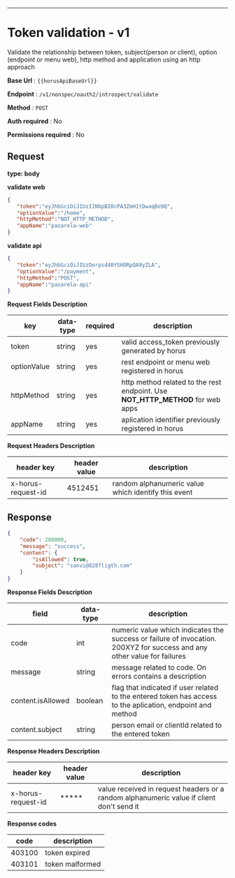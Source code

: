 <!--
{
  "order":2,
  "title": "Token validation - v1"
}
-->

---

# Token validation - v1

Validate the relationship between token, subject(person or client), option (endpoint or menu web), http method and application using an http approach

**Base Url** : `{{horusApiBaseUrl}}`

**Endpoint** : `/v1/nonspec/oauth2/introspect/validate`

**Method** : `POST`

**Auth required** : No

**Permissions required** : No

## Request

**type: body**

**validate web**

```json
{
   "token":"eyJhbGciOiJIUzI1NbpBI0cPA3ZmH1tDwaqBo9Q",
   "optionValue":"/home",
   "httpMethod":"NOT_HTTP_METHOD",
   "appName":"pasarela-web"
}
```

**validate api**

```json
{
   "token":"eyJhbGciOiJIUzDorpsd40YSHORpQA9yZLA",
   "optionValue":"/payment",
   "httpMethod":"POST",
   "appName":"pasarela-api"
}
```

**Request Fields Description**

| key | data-type | required | description |
|------------|--------------|-------------|-------------|
| token  |  string | yes | valid access_token previously generated by horus |
| optionValue  |  string | yes | rest endpoint or menu web registered in horus |
| httpMethod  |  string | yes | http method related to the rest endpoint. Use **NOT_HTTP_METHOD** for web apps|
| appName  |  string | yes | aplication identifier previously registered in horus|

**Request Headers Description**

| header key | header value | description |
|------------|--------------|-------------|
| x-horus-request-id  |  4512451 | random alphanumeric value which identify this event |


## Response

```json
{
    "code": 200000,
    "message": "success",
    "content": {
        "isAllowed": true,
        "subject": "sanvi@828fligth.com"
    }
}
```

**Response Fields Description**


| field | data-type | description |
|------------|--------------|-------------|
| code  | int | numeric value which indicates the success or failure of invocation. 200XYZ for success and any other value for failures  |
| message  | string | message related to code. On errors contains a description  |
| content.isAllowed  | boolean | flag that indicated if user related to the entered token has access to the aplication, endpoint and method  |
| content.subject  | string | person email or clientId related to the entered token  |

**Response Headers Description**

| header key | header value | description |
|------------|--------------|-------------|
| x-horus-request-id  |  ***** | value received in request headers or a  random alphanumeric value if client don't send it|

**Response codes**

| code | description |
|------------|-------------|
| 403100  | token expired |
| 403101  | token malformed  |
